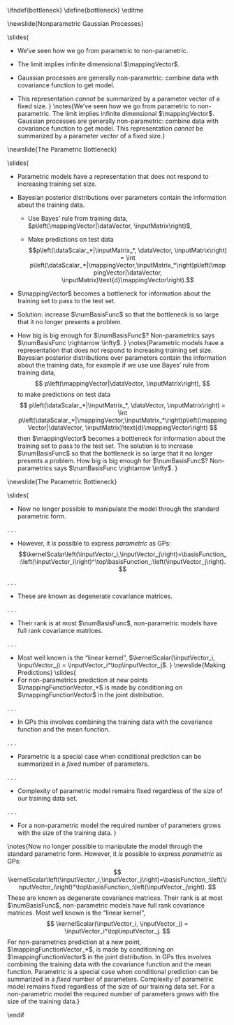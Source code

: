 \ifndef{bottleneck}
\define{bottleneck}
\editme

\newslide{Nonparametric Gaussian Processes}

\slides{
-   We’ve seen how we go from parametric to non-parametric.

-   The limit implies infinite dimensional $\mappingVector$.

-   Gaussian processes are generally non-parametric: combine data with
    covariance function to get model.

-   This representation *cannot* be summarized by a parameter vector of
    a fixed size.
}
\notes{We’ve seen how we go from parametric to non-parametric. The limit implies infinite dimensional $\mappingVector$. Gaussian processes are generally non-parametric: combine data with covariance function to get model. This representation *cannot* be summarized by a parameter vector of a fixed size.}

\newslide{The Parametric Bottleneck}

\slides{
-   Parametric models have a representation that does not respond to increasing training set size.

-   Bayesian posterior distributions over parameters contain the information about the training data.

    -   Use Bayes’ rule from training data,
        $p\left(\mappingVector|\dataVector, \inputMatrix\right)$,

    -   Make predictions on test data
        $$p\left(\dataScalar_*|\inputMatrix_*, \dataVector, \inputMatrix\right) = \int
              p\left(\dataScalar_*|\mappingVector,\inputMatrix_*\right)p\left(\mappingVector|\dataVector,
                \inputMatrix)\text{d}\mappingVector\right).$$

-   $\mappingVector$ becomes a bottleneck for information about the training set to pass to the test set.

-   Solution: increase $\numBasisFunc$ so that the bottleneck is so large that it no longer presents a problem.

-   How big is big enough for $\numBasisFunc$? Non-parametrics says $\numBasisFunc \rightarrow \infty$.
}
\notes{Parametric models have a representation that does not respond to increasing training set size. Bayesian posterior distributions over parameters contain the information about the training data, for example if we use use Bayes’ rule from training data,
$$
p\left(\mappingVector|\dataVector, \inputMatrix\right),
$$
to make predictions on test data
$$
p\left(\dataScalar_*|\inputMatrix_*, \dataVector, \inputMatrix\right) = \int
              p\left(\dataScalar_*|\mappingVector,\inputMatrix_*\right)p\left(\mappingVector|\dataVector,
                \inputMatrix)\text{d}\mappingVector\right)
$$ 
then $\mappingVector$ becomes a bottleneck for information about the training set to pass to the test set. The solution is to increase $\numBasisFunc$ so that the bottleneck is so large that it no longer presents a problem. How big is big enough for $\numBasisFunc$? Non-parametrics says $\numBasisFunc \rightarrow \infty$.
}

\newslide{The Parametric Bottleneck}

\slides{
-   Now no longer possible to manipulate the model through the standard parametric form.

. . .

-   However, it *is* possible to express *parametric* as GPs:
    $$\kernelScalar\left(\inputVector_i,\inputVector_j\right)=\basisFunction_:\left(\inputVector_i\right)^\top\basisFunction_:\left(\inputVector_j\right).$$

. . .

-   These are known as degenerate covariance matrices.

. . .

-   Their rank is at most $\numBasisFunc$, non-parametric models have full rank covariance matrices.

. . .

-   Most well known is the “linear kernel”, $\kernelScalar(\inputVector_i, \inputVector_j) = \inputVector_i^\top\inputVector_j$.
}
\newslide{Making Predictions}
\slides{
-   For non-parametrics prediction at new points $\mappingFunctionVector_*$ is made by conditioning on $\mappingFunctionVector$ in the joint distribution.

. . .

-   In GPs this involves combining the training data with the covariance function and the mean function.

. . .

-   Parametric is a special case when conditional prediction can be summarized in a *fixed* number of parameters.

. . .

-   Complexity of parametric model remains fixed regardless of the size of our training data set.

. . .

-   For a non-parametric model the required number of parameters grows with the size of the training data.
}

\notes{Now no longer possible to manipulate the model through the standard parametric form. However, it *is* possible to express *parametric* as GPs:
$$
\kernelScalar\left(\inputVector_i,\inputVector_j\right)=\basisFunction_:\left(\inputVector_i\right)^\top\basisFunction_:\left(\inputVector_j\right).
$$ 
These are known as degenerate covariance matrices. Their rank is at most $\numBasisFunc$, non-parametric models have full rank covariance matrices. Most well known is the “linear kernel”, 
$$
\kernelScalar(\inputVector_i, \inputVector_j) = \inputVector_i^\top\inputVector_j.
$$
For non-parametrics prediction at a new point, $\mappingFunctionVector_*$, is made by conditioning on $\mappingFunctionVector$ in the joint distribution. In GPs this involves combining the training data with the covariance function and the mean function. Parametric is a special case when conditional prediction can be summarized in a *fixed* number of parameters. Complexity of parametric model remains fixed regardless of the size of our training data set. For a non-parametric model the required number of parameters grows with the size of the training data.}

\endif
